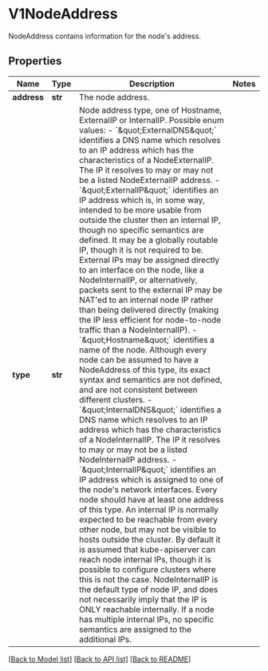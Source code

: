 # V1NodeAddress

NodeAddress contains information for the node's address.
## Properties
Name | Type | Description | Notes
------------ | ------------- | ------------- | -------------
**address** | **str** | The node address. | 
**type** | **str** | Node address type, one of Hostname, ExternalIP or InternalIP.  Possible enum values:  - &#x60;\&quot;ExternalDNS\&quot;&#x60; identifies a DNS name which resolves to an IP address which has the characteristics of a NodeExternalIP. The IP it resolves to may or may not be a listed NodeExternalIP address.  - &#x60;\&quot;ExternalIP\&quot;&#x60; identifies an IP address which is, in some way, intended to be more usable from outside the cluster then an internal IP, though no specific semantics are defined. It may be a globally routable IP, though it is not required to be. External IPs may be assigned directly to an interface on the node, like a NodeInternalIP, or alternatively, packets sent to the external IP may be NAT&#39;ed to an internal node IP rather than being delivered directly (making the IP less efficient for node-to-node traffic than a NodeInternalIP).  - &#x60;\&quot;Hostname\&quot;&#x60; identifies a name of the node. Although every node can be assumed to have a NodeAddress of this type, its exact syntax and semantics are not defined, and are not consistent between different clusters.  - &#x60;\&quot;InternalDNS\&quot;&#x60; identifies a DNS name which resolves to an IP address which has the characteristics of a NodeInternalIP. The IP it resolves to may or may not be a listed NodeInternalIP address.  - &#x60;\&quot;InternalIP\&quot;&#x60; identifies an IP address which is assigned to one of the node&#39;s network interfaces. Every node should have at least one address of this type. An internal IP is normally expected to be reachable from every other node, but may not be visible to hosts outside the cluster. By default it is assumed that kube-apiserver can reach node internal IPs, though it is possible to configure clusters where this is not the case. NodeInternalIP is the default type of node IP, and does not necessarily imply that the IP is ONLY reachable internally. If a node has multiple internal IPs, no specific semantics are assigned to the additional IPs. | 

[[Back to Model list]](../README.md#documentation-for-models) [[Back to API list]](../README.md#documentation-for-api-endpoints) [[Back to README]](../README.md)


